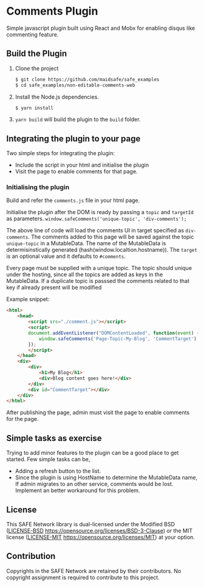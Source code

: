 # Comments Plugin

Simple javascript plugin built using React and Mobx for enabling disqus like commenting feature.

## Build the Plugin

1. Clone the project
    ```bash
    $ git clone https://github.com/maidsafe/safe_examples
    $ cd safe_examples/non-editable-comments-web
    ```

2. Install the Node.js dependencies.
    ```bash
    $ yarn install
    ```

3. `yarn build` will build the plugin to the `build` folder.


## Integrating the plugin to your page

Two simple steps for integrating the plugin:

- Include the script in your html and initialise the plugin
- Visit the page to enable comments for that page.

### Initialising the plugin
Build and refer the `comments.js` file in your html page.

Initialise the plugin after the DOM is ready by passing a `topic` and `targetId` as parameters.
`window.safeComments('unique-topic', 'div-comments');`

The above line of code will load the comments UI in target specified as `div-comments`. The comments added to this 
page will be saved against the topic `unique-topic` in a MutableData. The name of the MutableData is 
determisinstically generated (hash(window.localtion.hostname)). The `target` is an optional value and it defaults to `#comments`.

Every page must be supplied with a unique topic. The topic should unique under the hosting, 
since all the topics are added as keys in the MutableData. If a duplicate topic is passsed the 
comments related to that key if already present will be modified

Example snippet:

```HTML
<html>
	<head>
		<script src="./comment.js"></script>
		<script>
		document.addEventListener("DOMContentLoaded", function(event) {
			window.safeComments('Page-Topic-My-Blog', 'CommentTarget');
		});
		</script>
	</head>
	<div>
		<div>
			<h1>My Blog</h1>
			<div>Blog content goes here!</div>
		</div>
		<div id="CommentTarget"></div>
	</div>
</html>
```

After publishing the page, admin must visit the page to enable comments for the page.

## Simple tasks as exercise

Trying to add minor features to the plugin can be a good place to get started. Few simple tasks can be,

- Adding a refresh button to the list.
- Since the plugin is using HostName to determine the MutableData name, If admin migrates to an other service, comments would be lost. Implement an better workaround for this problem.

## License

This SAFE Network library is dual-licensed under the Modified BSD ([LICENSE-BSD](LICENSE-BSD) https://opensource.org/licenses/BSD-3-Clause) or the MIT license ([LICENSE-MIT](LICENSE-MIT) https://opensource.org/licenses/MIT) at your option.

## Contribution

Copyrights in the SAFE Network are retained by their contributors. No copyright assignment is required to contribute to this project.